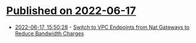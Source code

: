 # [Published on 2022-06-17](index.md)

* [2022-06-17, 15:50:28](https://news.ycombinator.com/item?id=31779995) - [Switch to VPC Endpoints from Nat Gateways to Reduce Bandwidth Charges](https://www.vantage.sh/blog/nat-gateway-vpc-endpoint-savings)
